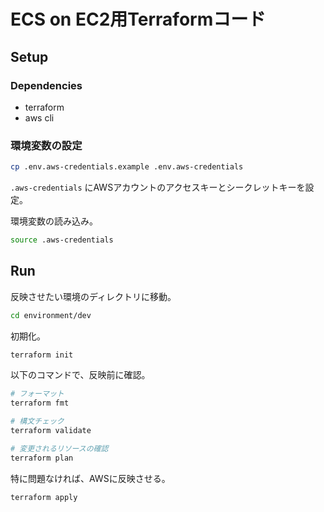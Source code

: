 # ECS on EC2用Terraformコード

## Setup

### Dependencies

- terraform
- aws cli

### 環境変数の設定

```bash
cp .env.aws-credentials.example .env.aws-credentials
```

`.aws-credentials` にAWSアカウントのアクセスキーとシークレットキーを設定。

環境変数の読み込み。

```bash
source .aws-credentials
```

## Run

反映させたい環境のディレクトリに移動。

```bash
cd environment/dev
```

初期化。

```bash
terraform init
```

以下のコマンドで、反映前に確認。

```bash
# フォーマット
terraform fmt

# 構文チェック
terraform validate

# 変更されるリソースの確認
terraform plan
```

特に問題なければ、AWSに反映させる。

```bash
terraform apply
```
